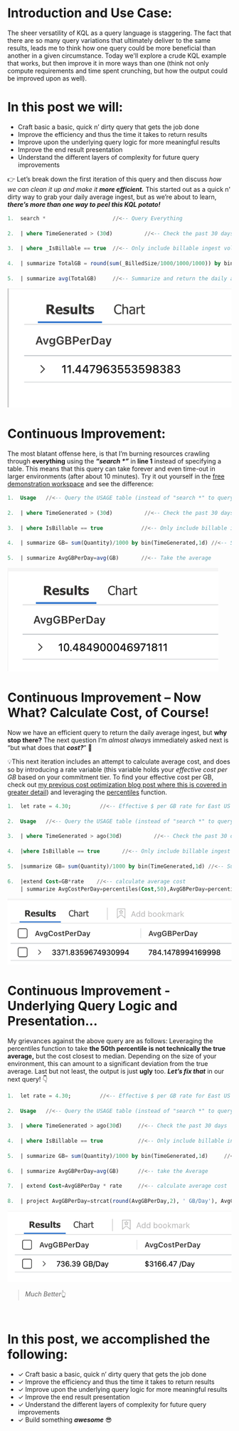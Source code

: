# Introduction and Use Case:
The sheer versatility of KQL as a query language is staggering. The fact that there are so many query variations that ultimately deliver to the same results, leads me to think how one query could be more beneficial than another in a given circumstance. Today we'll explore a crude KQL example that works, but then improve it in more ways than one (think not only compute requirements and time spent crunching, but how the output could be improved upon as well). 

# In this post we will:
- Craft basic a basic, quick n’ dirty query that gets the job done 
- Improve the efficiency and thus the time it takes to return results 
- Improve upon the underlying query logic for more meaningful results 
- Improve the end result presentation 
- Understand the different layers of complexity for future query improvements


&#128073; Let’s break down the first iteration of this query and then discuss _how we can clean it up and make it **more efficient.**_ This started out as a quick n' dirty way to grab your daily average ingest, but as we’re about to learn, **_there’s more than one way to peel this KQL potato!_**

```sql
1.	search *                     //<-- Query Everything

2.	| where TimeGenerated > (30d)          //<-- Check the past 30 days

3.	| where _IsBillable == true  //<-- Only include billable ingest volume

4.	| summarize TotalGB = round(sum(_BilledSize/1000/1000/1000)) by bin(TimeGenerated, 1d)       //<-- Summarize billable volume in GB using the _BilledSize table column

5.	| summarize avg(TotalGB)     //<-- Summarize and return the daily average
```
![](/assets/img/Potato/Original3.png)


# Continuous Improvement:
The most blatant offense here, is that I’m burning resources crawling through **everything** using the **_“search *”_** in **line 1** instead of specifying a table. This means that this query can take forever and even time-out in larger environments (after about 10 minutes). Try it out yourself in the [free demonstration workspace](https://portal.azure.com/#view/Microsoft_OperationsManagementSuite_Workspace/LogsDemo.ReactView) and see the difference:  

```sql
1.	Usage   //<-- Query the USAGE table (instead of "search *" to query everything)

2.	| where TimeGenerated > (30d)          //<-- Check the past 30 days

3.	| where IsBillable == true            //<-- Only include billable ingest volume

4.	| summarize GB= sum(Quantity)/1000 by bin(TimeGenerated,1d) //<-- Summarize in GBs by Day
   
5.	| summarize AvgGBPerDay=avg(GB)       //<-- Take the average 
```
![](/assets/img/Potato/plainGB.png)

# Continuous Improvement – Now What? Calculate Cost, of Course!
Now we have an efficient query to return the daily average ingest, but **why stop there?** The next question I’m _almost always_ immediately asked next is “but what does that **_cost?_**” &#129297;

&#128161;This next iteration includes an attempt to calculate average cost, and does so by introducing a rate variable (this variable holds your _effective cost per GB_ based on your commitment tier. To find your effective cost per GB, check out [my previous cost optimization blog post where this is covered in greater detail](https://www.hanley.cloud/2023-05-15-Sentinel-Cost-Optimization-Part-2/)) and leveraging the [percentiles](https://learn.microsoft.com/en-us/azure/data-explorer/kusto/query/percentiles-aggfunction) function.

```sql
1.	let rate = 4.30;         //<-- Effective $ per GB rate for East US
   
2.	Usage	//<-- Query the USAGE table (instead of "search *" to query everything)
  
3.	| where TimeGenerated > ago(30d)          //<-- Check the past 30 days

4.	|where IsBillable == true 		//<-- Only include billable ingest volume
  
5.	|summarize GB= sum(Quantity)/1000 by bin(TimeGenerated,1d) //<-- Summarize GB/Day 
  
6.	|extend Cost=GB*rate	//<-- calculate average cost
    | summarize AvgCostPerDay=percentiles(Cost,50),AvgGBPerDay=percentiles(GB,50) //<-- Return the 50th percentile for Cost/Day and GB/Day
```
![](/assets/img/Potato/Ugly.png)

# Continuous Improvement - Underlying Query Logic and Presentation...
My grievances against the above query are as follows: Leveraging the percentiles function to take **the 50th percentile is not technically the true average,** but the cost closest to median. Depending on the size of your environment, this can amount to a significant deviation from the true average. Last but not least, the output is just **ugly** too. **_Let’s fix that_** in our next query! &#128071;

```sql
1.	let rate = 4.30;         //<-- Effective $ per GB rate for East US

2.	Usage   //<-- Query the USAGE table (instead of "search *" to query everything)

3.	| where TimeGenerated > ago(30d)     //<-- Check the past 30 days

4.	| where IsBillable == true           //<-- Only include billable ingest volume

5.	| summarize GB= sum(Quantity)/1000 by bin(TimeGenerated,1d)     //<-- break it up into GB/Day

6.	| summarize AvgGBPerDay=avg(GB)      //<-- take the Average

7.	| extend Cost=AvgGBPerDay * rate     //<-- calculate average cost

8.	| project AvgGBPerDay=strcat(round(AvgGBPerDay,2), ' GB/Day'), AvgCostPerDay=strcat('$', round(Cost,2), ' /Day')    //<-- This line is tricky. I convert everything to string in order to prepend '$' and append ' /Day' to make the results more presentable
```
![](/assets/img/Potato/Formatted.png)
>_Much Better_&#128070;
<br/>

# In this post, we accomplished the following:
- &#10003; Craft basic a basic, quick n’ dirty query that gets the job done
- &#10003; Improve the efficiency and thus the time it takes to return results
- &#10003; Improve upon the underlying query logic for more meaningful results
- &#10003; Improve the end result presentation
- &#10003; Understand the different layers of complexity for future query improvements
- &#10003; Build something **_awesome_** &#128526;




